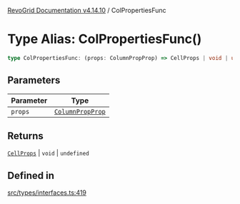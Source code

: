 [RevoGrid Documentation v4.14.10](README.md) / ColPropertiesFunc

# Type Alias: ColPropertiesFunc()

```ts
type ColPropertiesFunc: (props: ColumnPropProp) => CellProps | void | undefined;
```

## Parameters

| Parameter | Type |
| ------ | ------ |
| `props` | [`ColumnPropProp`](TypeAlias.ColumnPropProp.md) |

## Returns

[`CellProps`](TypeAlias.CellProps.md) \| `void` \| `undefined`

## Defined in

[src/types/interfaces.ts:419](https://github.com/revolist/revogrid/blob/f8d663f4e4ad146b94baf570f65efe48aaaeae09/src/types/interfaces.ts#L419)
